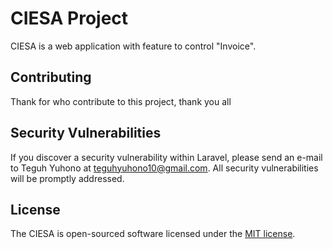# CIESA Project

CIESA is a web application with feature to control "Invoice".

## Contributing

Thank for who contribute to this project, thank you all

## Security Vulnerabilities

If you discover a security vulnerability within Laravel, please send an e-mail to Teguh Yuhono at teguhyuhono10@gmail.com. All security vulnerabilities will be promptly addressed.

## License

The CIESA is open-sourced software licensed under the [MIT license](http://opensource.org/licenses/MIT).
